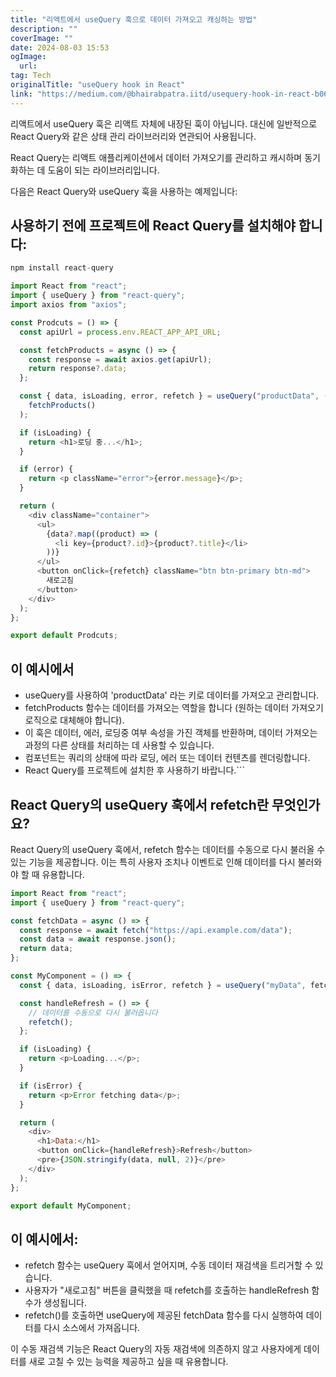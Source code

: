 ```yaml
---
title: "리액트에서 useQuery 훅으로 데이터 가져오고 캐싱하는 방법"
description: ""
coverImage: ""
date: 2024-08-03 15:53
ogImage: 
  url: 
tag: Tech
originalTitle: "useQuery hook in React"
link: "https://medium.com/@bhairabpatra.iitd/usequery-hook-in-react-b06ef604ea46"
---
```




리액트에서 useQuery 훅은 리액트 자체에 내장된 훅이 아닙니다. 대신에 일반적으로 React Query와 같은 상태 관리 라이브러리와 연관되어 사용됩니다.

React Query는 리액트 애플리케이션에서 데이터 가져오기를 관리하고 캐시하며 동기화하는 데 도움이 되는 라이브러리입니다.

다음은 React Query와 useQuery 훅을 사용하는 예제입니다:

## 사용하기 전에 프로젝트에 React Query를 설치해야 합니다:

<div class="content-ad"></div>

```js
npm install react-query
```

```js
import React from "react";
import { useQuery } from "react-query";
import axios from "axios";

const Prodcuts = () => {
  const apiUrl = process.env.REACT_APP_API_URL;

  const fetchProducts = async () => {
    const response = await axios.get(apiUrl);
    return response?.data;
  };

  const { data, isLoading, error, refetch } = useQuery("productData", () =>
    fetchProducts()
  );

  if (isLoading) {
    return <h1>로딩 중...</h1>;
  }

  if (error) {
    return <p className="error">{error.message}</p>;
  }

  return (
    <div className="container">
      <ul>
        {data?.map((product) => (
          <li key={product?.id}>{product?.title}</li>
        ))}
      </ul>
      <button onClick={refetch} className="btn btn-primary btn-md">
        새로고침
      </button>
    </div>
  );
};

export default Prodcuts;
```

## 이 예시에서

- useQuery를 사용하여 'productData' 라는 키로 데이터를 가져오고 관리합니다.
- fetchProducts 함수는 데이터를 가져오는 역할을 합니다 (원하는 데이터 가져오기 로직으로 대체해야 합니다).
- 이 훅은 데이터, 에러, 로딩중 여부 속성을 가진 객체를 반환하며, 데이터 가져오는 과정의 다른 상태를 처리하는 데 사용할 수 있습니다.
- 컴포넌트는 쿼리의 상태에 따라 로딩, 에러 또는 데이터 컨텐츠를 렌더링합니다.
- React Query를 프로젝트에 설치한 후 사용하기 바랍니다.```

<div class="content-ad"></div>

## React Query의 useQuery 훅에서 refetch란 무엇인가요?

React Query의 useQuery 훅에서, refetch 함수는 데이터를 수동으로 다시 불러올 수 있는 기능을 제공합니다. 이는 특히 사용자 조치나 이벤트로 인해 데이터를 다시 불러와야 할 때 유용합니다.

```js
import React from "react";
import { useQuery } from "react-query";

const fetchData = async () => {
  const response = await fetch("https://api.example.com/data");
  const data = await response.json();
  return data;
};

const MyComponent = () => {
  const { data, isLoading, isError, refetch } = useQuery("myData", fetchData);

  const handleRefresh = () => {
    // 데이터를 수동으로 다시 불러옵니다
    refetch();
  };

  if (isLoading) {
    return <p>Loading...</p>;
  }

  if (isError) {
    return <p>Error fetching data</p>;
  }

  return (
    <div>
      <h1>Data:</h1>
      <button onClick={handleRefresh}>Refresh</button>
      <pre>{JSON.stringify(data, null, 2)}</pre>
    </div>
  );
};

export default MyComponent;
```

## 이 예시에서:

<div class="content-ad"></div>

- refetch 함수는 useQuery 훅에서 얻어지며, 수동 데이터 재검색을 트리거할 수 있습니다.
- 사용자가 "새로고침" 버튼을 클릭했을 때 refetch를 호출하는 handleRefresh 함수가 생성됩니다.
- refetch()를 호출하면 useQuery에 제공된 fetchData 함수를 다시 실행하여 데이터를 다시 소스에서 가져옵니다.

이 수동 재검색 기능은 React Query의 자동 재검색에 의존하지 않고 사용자에게 데이터를 새로 고칠 수 있는 능력을 제공하고 싶을 때 유용합니다.
